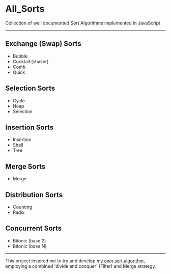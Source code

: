 # All_Sorts

Collection of well documented Sort Algorithms implemented in JavaScript

---
## Exchange (Swap) Sorts
* Bubble
* Cocktail (shaker)
* Comb
* Quick

## Selection Sorts
* Cycle
* Heap
* Selection

## Insertion Sorts
* Insertion
* Shell
* Tree

## Merge Sorts
* Merge

## Distribution Sorts
* Counting
* Radix

## Concurrent Sorts
* Bitonic (base 2)
* Bitonic (base N)

---
This project inspired me to try and develop [my own sort algorithm](https://github.com/TracyGJG/My-Sorts/blob/master/README.md), employing a combined 'divide and conquer' (Filter) and Merge strategy.
